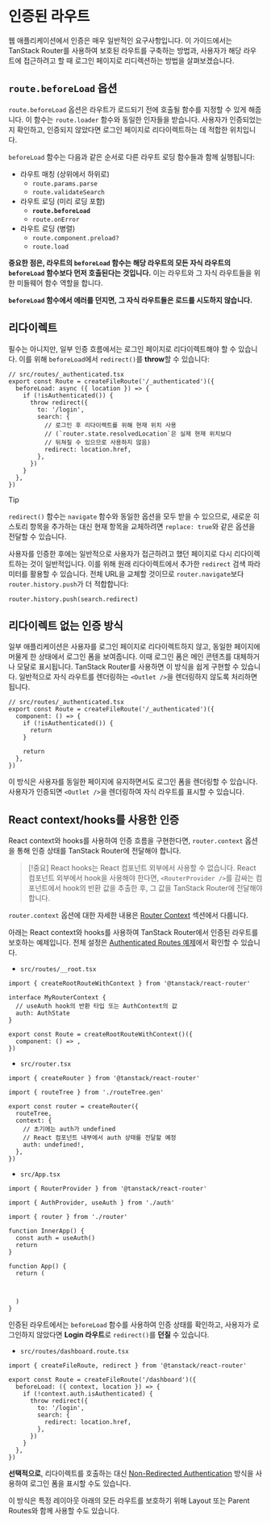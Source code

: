 # 인증된 라우트

웹 애플리케이션에서 인증은 매우 일반적인 요구사항입니다. 이 가이드에서는 TanStack Router를 사용하여 보호된 라우트를 구축하는 방법과, 사용자가 해당 라우트에 접근하려고 할 때 로그인 페이지로 리디렉션하는 방법을 살펴보겠습니다.


## `route.beforeLoad` 옵션

`route.beforeLoad` 옵션은 라우트가 로드되기 전에 호출될 함수를 지정할 수 있게 해줍니다. 이 함수는 `route.loader` 함수와 동일한 인자들을 받습니다. 사용자가 인증되었는지 확인하고, 인증되지 않았다면 로그인 페이지로 리다이렉트하는 데 적합한 위치입니다.

`beforeLoad` 함수는 다음과 같은 순서로 다른 라우트 로딩 함수들과 함께 실행됩니다:

- 라우트 매칭 (상위에서 하위로)
  - `route.params.parse`
  - `route.validateSearch`
- 라우트 로딩 (미리 로딩 포함)
  - **`route.beforeLoad`**
  - `route.onError`
- 라우트 로딩 (병렬)
  - `route.component.preload?`
  - `route.load`

**중요한 점은, 라우트의 `beforeLoad` 함수는 해당 라우트의 모든 자식 라우트의 `beforeLoad` 함수보다 먼저 호출된다는 것입니다.** 이는 라우트와 그 자식 라우트들을 위한 미들웨어 함수 역할을 합니다.

**`beforeLoad` 함수에서 에러를 던지면, 그 자식 라우트들은 로드를 시도하지 않습니다.**


## 리다이렉트

필수는 아니지만, 일부 인증 흐름에서는 로그인 페이지로 리다이렉트해야 할 수 있습니다. 이를 위해 `beforeLoad`에서 `redirect()`를 **throw**할 수 있습니다:

```tsx
// src/routes/_authenticated.tsx
export const Route = createFileRoute('/_authenticated')({
  beforeLoad: async ({ location }) => {
    if (!isAuthenticated()) {
      throw redirect({
        to: '/login',
        search: {
          // 로그인 후 리다이렉트를 위해 현재 위치 사용
          // (`router.state.resolvedLocation`은 실제 현재 위치보다
          // 뒤쳐질 수 있으므로 사용하지 않음)
          redirect: location.href,
        },
      })
    }
  },
})
```

> [!TIP]
> `redirect()` 함수는 `navigate` 함수와 동일한 옵션을 모두 받을 수 있으므로, 새로운 히스토리 항목을 추가하는 대신 현재 항목을 교체하려면 `replace: true`와 같은 옵션을 전달할 수 있습니다.

사용자를 인증한 후에는 일반적으로 사용자가 접근하려고 했던 페이지로 다시 리다이렉트하는 것이 일반적입니다. 이를 위해 원래 리다이렉트에서 추가한 `redirect` 검색 파라미터를 활용할 수 있습니다. 전체 URL을 교체할 것이므로 `router.navigate`보다 `router.history.push`가 더 적합합니다:

```tsx
router.history.push(search.redirect)
```


## 리다이렉트 없는 인증 방식

일부 애플리케이션은 사용자를 로그인 페이지로 리다이렉트하지 않고, 동일한 페이지에 머물게 한 상태에서 로그인 폼을 보여줍니다. 이때 로그인 폼은 메인 콘텐츠를 대체하거나 모달로 표시됩니다. TanStack Router를 사용하면 이 방식을 쉽게 구현할 수 있습니다. 일반적으로 자식 라우트를 렌더링하는 `<Outlet />`을 렌더링하지 않도록 처리하면 됩니다.

```tsx
// src/routes/_authenticated.tsx
export const Route = createFileRoute('/_authenticated')({
  component: () => {
    if (!isAuthenticated()) {
      return 
    }

    return 
  },
})
```

이 방식은 사용자를 동일한 페이지에 유지하면서도 로그인 폼을 렌더링할 수 있습니다. 사용자가 인증되면 `<Outlet />`을 렌더링하여 자식 라우트를 표시할 수 있습니다.


## React context/hooks를 사용한 인증

React context와 hooks를 사용하여 인증 흐름을 구현한다면, `router.context` 옵션을 통해 인증 상태를 TanStack Router에 전달해야 합니다.

> [!중요]
> React hooks는 React 컴포넌트 외부에서 사용할 수 없습니다. React 컴포넌트 외부에서 hook을 사용해야 한다면, `<RouterProvider />`를 감싸는 컴포넌트에서 hook의 반환 값을 추출한 후, 그 값을 TanStack Router에 전달해야 합니다.

`router.context` 옵션에 대한 자세한 내용은 [Router Context](./router-context.md) 섹션에서 다룹니다.

아래는 React context와 hooks를 사용하여 TanStack Router에서 인증된 라우트를 보호하는 예제입니다. 전체 설정은 [Authenticated Routes 예제](../../examples/authenticated-routes)에서 확인할 수 있습니다.

- `src/routes/__root.tsx`

```tsx
import { createRootRouteWithContext } from '@tanstack/react-router'

interface MyRouterContext {
  // useAuth hook의 반환 타입 또는 AuthContext의 값
  auth: AuthState
}

export const Route = createRootRouteWithContext()({
  component: () => ,
})
```

- `src/router.tsx`

```tsx
import { createRouter } from '@tanstack/react-router'

import { routeTree } from './routeTree.gen'

export const router = createRouter({
  routeTree,
  context: {
    // 초기에는 auth가 undefined
    // React 컴포넌트 내부에서 auth 상태를 전달할 예정
    auth: undefined!,
  },
})
```

- `src/App.tsx`

```tsx
import { RouterProvider } from '@tanstack/react-router'

import { AuthProvider, useAuth } from './auth'

import { router } from './router'

function InnerApp() {
  const auth = useAuth()
  return 
}

function App() {
  return (
    
      
    
  )
}
```

인증된 라우트에서는 `beforeLoad` 함수를 사용하여 인증 상태를 확인하고, 사용자가 로그인하지 않았다면 **Login 라우트**로 `redirect()`를 **던질** 수 있습니다.

- `src/routes/dashboard.route.tsx`

```tsx
import { createFileRoute, redirect } from '@tanstack/react-router'

export const Route = createFileRoute('/dashboard')({
  beforeLoad: ({ context, location }) => {
    if (!context.auth.isAuthenticated) {
      throw redirect({
        to: '/login',
        search: {
          redirect: location.href,
        },
      })
    }
  },
})
```

**선택적으로**, 리다이렉트를 호출하는 대신 [Non-Redirected Authentication](#non-redirected-authentication) 방식을 사용하여 로그인 폼을 표시할 수도 있습니다.

이 방식은 특정 레이아웃 아래의 모든 라우트를 보호하기 위해 Layout 또는 Parent Routes와 함께 사용할 수도 있습니다.



